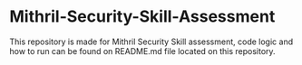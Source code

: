 # Mithril-Security-Skill-Assessment
This repository is made for Mithril Security Skill assessment, code logic and how to run can be found on README.md file located on this repository.
